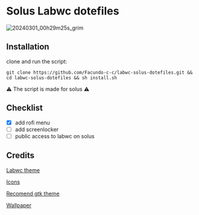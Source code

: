 <h1>Solus Labwc dotefiles</h1>

![20240301_00h29m25s_grim](https://github.com/Facundo-c-c/labwc-solus-dotefiles/assets/121110001/9e62a8fe-810a-45aa-9648-461b26d51f2e)


<h2>Installation</h2>

clone and run the script:

    git clone https://github.com/Facundo-c-c/labwc-solus-dotefiles.git && cd labwc-solus-dotefiles && sh install.sh
  
  ⚠️  The script is made for solus  ⚠️

<h2>Checklist</h2>

- [x] add rofi menu
- [ ] add screenlocker
- [ ] public access to labwc on solus 

<h2>Credits</h2>

[Labwc theme](https://github.com/nathanielevan/gruvbox-material-openbox)

[Icons](https://www.gnome-look.org/p/1340791)

[Recomend gtk theme](https://www.pling.com/p/1681313/)

[Wallpaper](https://wallhaven.cc/w/qzvpjq)
